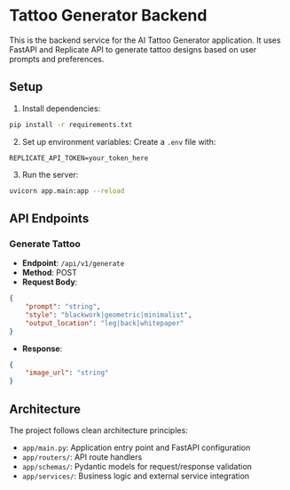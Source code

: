 # Tattoo Generator Backend

This is the backend service for the AI Tattoo Generator application. It uses FastAPI and Replicate API to generate tattoo designs based on user prompts and preferences.

## Setup

1. Install dependencies:
```bash
pip install -r requirements.txt
```

2. Set up environment variables:
Create a `.env` file with:
```
REPLICATE_API_TOKEN=your_token_here
```

3. Run the server:
```bash
uvicorn app.main:app --reload
```

## API Endpoints

### Generate Tattoo
- **Endpoint**: `/api/v1/generate`
- **Method**: POST
- **Request Body**:
```json
{
    "prompt": "string",
    "style": "blackwork|geometric|minimalist",
    "output_location": "leg|back|whitepaper"
}
```
- **Response**:
```json
{
    "image_url": "string"
}
```

## Architecture
The project follows clean architecture principles:
- `app/main.py`: Application entry point and FastAPI configuration
- `app/routers/`: API route handlers
- `app/schemas/`: Pydantic models for request/response validation
- `app/services/`: Business logic and external service integration

